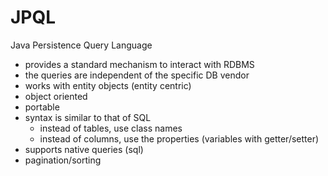 # JPQL

Java Persistence Query Language

- provides a standard mechanism to interact with RDBMS
- the queries are independent of the specific DB vendor
- works with entity objects (entity centric)
- object oriented
- portable
- syntax is similar to that of SQL
  - instead of tables, use class names
  - instead of columns, use the properties (variables with getter/setter)
- supports native queries (sql)
- pagination/sorting
